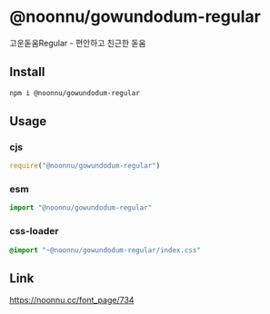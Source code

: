 # @noonnu/gowundodum-regular
고운돋움Regular - 편안하고 친근한 돋움

## Install
```sh
npm i @noonnu/gowundodum-regular
```
## Usage
### cjs
```js
require("@noonnu/gowundodum-regular")
```
### esm
```js
import "@noonnu/gowundodum-regular"
```
### css-loader
```css
@import "~@noonnu/gowundodum-regular/index.css"
```

## Link
https://noonnu.cc/font_page/734
